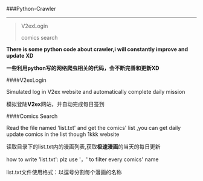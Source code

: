###Python-Crawler

_ _ _ _


> V2exLogin
> 
> comics search

**There is some python code about crawler,i will constantly improve and update XD**

**一些利用python写的网络爬虫相关的代码，会不断完善和更新XD**


####V2exLogin

Simulated log in V2ex website and automatically complete daily mission

模拟登陆**V2ex**网站，并自动完成每日签到



####Comics Search

Read the file named 'list.txt' and get the comics' list ,you can get daily update comics 
in the list though 1kkk website

读取目录下的list.txt内的漫画列表,获取**极速漫画**的当天的每日更新


how to write 'list.txt': plz use '，' to filter every comics' name

list.txt文件使用格式：以逗号分割每个漫画的名称
